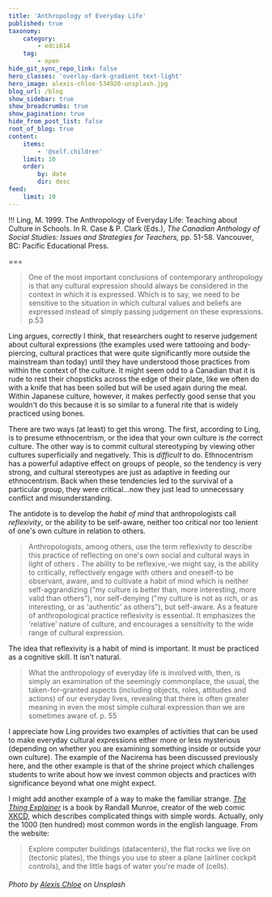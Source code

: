 ```yaml
---
title: 'Anthropology of Everyday Life'
published: true
taxonomy:
    category:
        - edci614
    tag:
        - open
hide_git_sync_repo_link: false
hero_classes: 'overlay-dark-gradient text-light'
hero_image: alexis-chloe-534920-unsplash.jpg
blog_url: /blog
show_sidebar: true
show_breadcrumbs: true
show_pagination: true
hide_from_post_list: false
root_of_blog: true
content:
    items:
        - '@self.children'
    limit: 10
    order:
        by: date
        dir: desc
feed:
    limit: 10
---
```


!!! Ling, M. 1999. The Anthropology of Everyday Life: Teaching about Culture in Schools. In R. Case & P. Clark (Eds.), *The Canadian Anthology of Social Studies: Issues and Strategies for Teachers,* pp. 51-58. Vancouver, BC: Pacific Educational Press.

===

> One of the most important conclusions of contemporary anthropology is that any cultural expression should always be considered in the context in which it is expressed. Which is to say, we need to be sensitive to
the situation in which cultural values and beliefs are expressed instead of simply passing judgement on these
expressions. p.53

Ling argues, correctly I think, that researchers ought to reserve judgement about cultural expressions (the examples used were tattooing and body-piercing, cultural practices that were quite significantly more outside the mainstream than today) until they have understood those practices from within the context of the culture. It might seem odd to a Canadian that it is rude to rest their chopsticks across the edge of their plate, like we often do with a knife that has been soiled but will be used again during the meal. Within Japanese culture, however, it makes perfectly good sense that you wouldn't do this because it is so similar to a funeral rite that is widely practiced using bones.

There are two ways (at least) to get this wrong. The first, according to Ling, is to presume ethnocentrism, or the idea that your own culture is *the* correct culture. The other way is to commit cultural stereotyping by viewing other cultures superficially and negatively. This is *difficult* to do. Ethnocentrism has a powerful adaptive effect on groups of people, so the tendency is very strong, and cultural stereotypes are just as adaptive in feeding our ethnocentrism. Back when these tendencies led to the survival of a particular group, they were critical...now they just lead to unnecessary conflict and misunderstanding.

The antidote is to develop the *habit of mind* that anthropologists call *reflexivity*, or the ability to be self-aware, neither too critical nor too lenient of one's own culture in relation to others.

> Anthropologists, among others, use the term reflexivity to describe this practice of reflecting on one's own
social and cultural ways in light of others . The ability to be reflexive,-we might say, is the ability to critically, reflectively engage with others and oneself-to be observant, aware, and to cultivate a habit of mind which is neither self-aggrandizing ("my culture is better than, more interesting, more valid than others"), nor self-denying ("my culture is not as rich, or as interesting, or as
'authentic' as others"), but self-aware. As a feature of anthropological practice reflexivity is essential. It emphasizes the 'relative' nature of culture, and encourages a sensitivity to the wide range of cultural expression.

The idea that reflexivity is a habit of mind is important. It must be practiced as a cognitive skill. It isn't natural.

> What the anthropology of everyday life is involved with, then, is simply an examination of the seemingly
commonplace, the usual, the taken-for-granted aspects (including objects, roles, attitudes and actions) of our
everyday lives, revealing that there is often greater meaning in even the most simple cultural expression
than we are sometimes aware of. p. 55

I appreciate how Ling provides two examples of activities that can be used to make everyday cultural expressions either more or less mysterious (depending on whether you are examining something inside or outside your own culture). The example of the Nacirema has been discussed previously here, and the other example is that of the shrine project which challenges students to write about how we invest common objects and practices with significance beyond what one might expect.

I might add another example of a way to make the familiar strange. [*The Thing Explainer*](https://xkcd.com/thing-explainer/#thebook) is a book by Randall Munroe, creator of the web comic [XKCD](https://xkcd.com), which describes complicated things with simple words. Actually, only the 1000 (ten hundred) most common words in the english language. From the website:
> Explore computer buildings (datacenters), the flat rocks we live on (tectonic plates), the things you use to steer a plane (airliner cockpit controls), and the little bags of water you're made of (cells).


###### Photo by [Alexis Chloe](https://unsplash.com/photos/dD75iU5UAU4) on Unsplash
